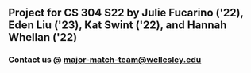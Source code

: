 ## Project for CS 304 S22 by Julie Fucarino ('22), Eden Liu ('23), Kat Swint ('22), and Hannah Whellan ('22)
### Contact us @ major-match-team@wellesley.edu
